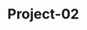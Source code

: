 # Project-02

<!-- TEAM DASHBOARD
    * please enter your initial to pick up issues as you start each one
        ** will help track pace and progress -->

<!-- PSA: Remember to install packages you’re requiring in your code and test before you push to develop or submit a pull request to main. It will make development much faster and easier :) -->

<!-- ISSUES -->

<!-- API /* pick up issue: {  } */
- how are we using the api?
- what data are we able to pull from google maps and how will we be able to manipulate it?
- can we seed location data with google maps api to prevent writing unnecessary seed information + save a ton of time?
- can we seed public restroom data with google maps api? (this would save a lot of time)
- is there just a public restrooms api or a different, better api we could use that'd be easier for us to work with?
- can we have this figured out and coded by saturday?? It will be hard to code the rest of the project without this data

SEED INFO
- this will also be time consuming if we can't figure out how to access the location or restroom data from a third party api
- seed files need to be converted to js files and completed with information enough to present multiple locations and reviews /* pick up issue: {  } */
- we need to figure out exactly what information we need from each model, why + how we're using it, where we need to send it, etc. /* pick up issue: {  } */
    - where is it all coming from and going to??
    - why??

BCRYPT NOT WORKING
- commented out in user.js to get server running - there is a bug /* pick up issue: {  } */
-

BACK END FINISHED AND WORKING BEFORE SAT CLASS IS THE NECESSARY GOAL
*if not, we will only have one class period to complete: handlebars, styling, front end js AND the presentation - this is not enough time.

*** AFTER BACK END, WE STILL HAVE :
- many many handlebars files (+ connect them to wherever they need to be connected to) /* pick up issue: {  } */ /* pick up issue: {  } */
- html and css (*styling is time consuming*)
- PLUS forms, 'update' and 'post' routes, event listeners, big huge javascript functions to iterate through all of our api calls /* pick up issue: {  } */
    - ( ** which can only be like 75 calls per hour or something like that ** )
- front end javascript (this will have to do a lot for us in terms of functionality, this will be a lot of work and take A LOT of time) /* pick up issue: {  } */
- deploy to Heroku /* pick up issue: { K } */
- figure out how to access it from Heroku /* pick up issue: {  } */
- present it /* pick up issue: {  } */
- readme /* pick up issue: {  } */

- presentation /* pick up issue: {  } */
    - slides
    - timing
    - meeting presentation requirements

**This alone will be tough to reach by due date - not including **
- favorites + pinboards
- user customization optiions like themes, light/dark switch, etc /* pick up issue: {  } */ -->

<!-- ** If we don't have the time to make this happen,
    we need to sit down and figure out what we can make happen
    and how we can present something we're proud of + will get us
    jobs with lots of money - we shouldn't wait till Sat to start figuring this out - we don't have time ** -->
